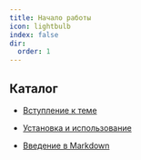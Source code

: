 ```yaml
---
title: Начало работы
icon: lightbulb
index: false
dir:
  order: 1
---
```


## Каталог

- [Вступление к теме](intro.md)

- [Установка и использование](install.md)

- [Введение в Markdown](markdown.md)

